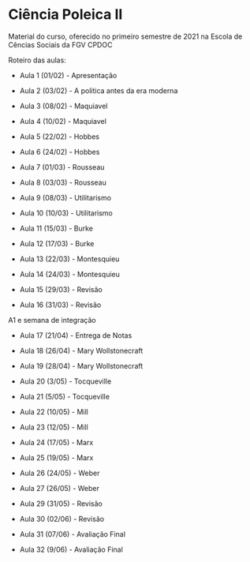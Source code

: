 # Ciência Poleica II

Material do curso, oferecido no primeiro semestre de 2021 na Escola de Cências Sociais da FGV CPDOC

Roteiro das aulas:

- Aula 1 (01/02) - Apresentação

- Aula 2 (03/02) - A política antes da era moderna

- Aula 3 (08/02) - Maquiavel

- Aula 4 (10/02) - Maquiavel

- Aula 5 (22/02) - Hobbes

- Aula 6 (24/02) - Hobbes

- Aula 7 (01/03) - Rousseau

- Aula 8 (03/03) - Rousseau

- Aula 9 (08/03) - Utilitarismo 

- Aula 10 (10/03) - Utilitarismo

- Aula 11 (15/03) - Burke

- Aula 12 (17/03) - Burke

- Aula 13 (22/03) - Montesquieu

- Aula 14 (24/03) - Montesquieu

- Aula 15 (29/03) - Revisão

- Aula 16 (31/03) - Revisão

A1 e semana de integração

- Aula 17 (21/04) - Entrega de Notas

- Aula 18 (26/04) - Mary Wollstonecraft

- Aula 19 (28/04) - Mary Wollstonecraft

- Aula 20 (3/05) - Tocqueville

- Aula 21 (5/05) - Tocqueville

- Aula 22 (10/05) - Mill

- Aula 23 (12/05) - Mill

- Aula 24 (17/05) - Marx
 
- Aula 25 (19/05) - Marx

- Aula 26 (24/05) - Weber

- Aula 27 (26/05) - Weber

- Aula 29 (31/05) - Revisão

- Aula 30 (02/06) - Revisão

- Aula 31 (07/06) - Avaliação Final

- Aula 32 (9/06)  - Avaliação Final






